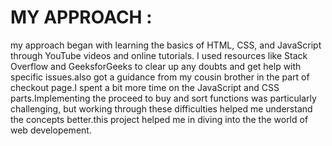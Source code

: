 # MY APPROACH :
my approach began with learning the basics of HTML, CSS, and JavaScript through YouTube videos and online tutorials. I used resources like Stack Overflow and GeeksforGeeks to clear up any doubts and get help with specific issues.also got a guidance from my cousin brother in the part of checkout page.I spent a bit more time on the JavaScript and CSS parts.Implementing the proceed to buy and sort functions was particularly challenging, but working through these difficulties helped me understand the concepts better.this project helped me in diving into the the world of web developement.
